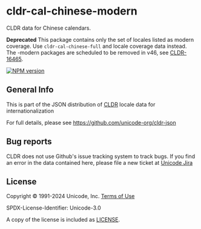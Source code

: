 # cldr-cal-chinese-modern

CLDR data for Chinese calendars.

**Deprecated** This package contains only the set of locales listed as modern coverage. Use `cldr-cal-chinese-full` and locale coverage data instead. The -modern packages are scheduled to be removed in v46, see [CLDR-16465](https://unicode-org.atlassian.net/browse/CLDR-16465).


[![NPM version](https://img.shields.io/npm/v/cldr-cal-chinese-modern.svg?style=flat)](https://www.npmjs.org/package/cldr-cal-chinese-modern)

## General Info

This is part of the JSON distribution of [CLDR](https://cldr.unicode.org/)
locale data for internationalization

For full details, please see <https://github.com/unicode-org/cldr-json>

## Bug reports

CLDR does not use Github's issue tracking system to track bugs.  If you find an error in
the data contained here, please file a new ticket at [Unicode Jira](https://unicode-org.atlassian.net/projects/CLDR/issues)

## License

Copyright © 1991-2024 Unicode, Inc.
[Terms of Use](http://www.unicode.org/copyright.html)

SPDX-License-Identifier: Unicode-3.0

A copy of the license is included as [LICENSE](./LICENSE).
